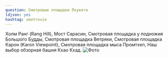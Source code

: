 ```yaml
---
question: Смотровые площадки Пхукетa
ldjson: yes
hashtag: smotrovie
---
```


Холм Ранг (Rang Hill), Мост Сарасин, Смотровая площадка у подножия Большого Будды, Смотровая площадка Ветряки, Смотровая площадка Карон (Karon Viewpoint), Смотровая площадка мыса Промтхеп, Наш выбор обзорная башня Кхао Кхад.
![Фото](https://phuketfaq.ru/assets/images/smotrovaya.jpeg)
